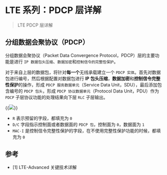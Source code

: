 # LTE 系列：PDCP 层详解


> LTE PDCP 层详解

<!--more-->

## 分组数据会聚协议（PDCP）

分组数据会聚协议（Packet Data Convergence Protocol，PDCP）层的主要功能是进行 `IP 数据包头压缩`、`数据加密`和`控制信令的完整性保护`。

对于来自上层的数据包，将针对**每一个**无线承载建立一个 `PDCP 实体`。首先对数据包进行编号，然后根据配置对数据包进行 **IP 包头压缩**，**数据加密**和**控制信令完整性保护**的操作，形成 `PDCP 服务数据单元`（Service Data Unit，SDU），最后添加包含编号的 `PDCP 包头`，形成 `PDCP 协议数据单元`（Protocol Data Unit，PDU）作为 `PDCP` 子层协议功能的处理结果向下层 `RLC` 子层输出。

{{<image src="https://cdn.jsdelivr.net/gh/techkoala/techkoala.github.io@master/images/WirelessCommunication/LTE/LTE_upper_layer_protocol/LTE_upper_layer_protocol_3.webp" caption="PDCP 协议数据单元格式">}}

- `R` 表示预留的字段，都填充为 `0`
- `D/C` 字段指示控制面或者数据面的 `PDCP 包`，控制面为 `0`，数据面为 `1`
- `MAC-I` 是控制信令完整性保护的字段，在不使用完整性保护功能的时候，都填充为 `0`

## 参考

- [1] LTE-Advanced 关键技术详解
